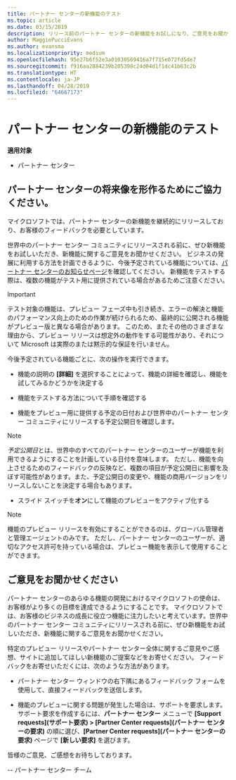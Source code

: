 ```yaml
---
title: パートナー センターの新機能のテスト
ms.topic: article
ms.date: 03/15/2019
description: リリース前のパートナー センターの新機能をお試しになり、ご意見をお聞かせください。 パートナー センターの将来像を形作るためにご協力ください。
author: MaggiePucciEvans
ms.author: evansma
ms.localizationpriority: medium
ms.openlocfilehash: 95e27b6f52e3a01030569416a7f715e072fd5de7
ms.sourcegitcommit: f916aa2884239b205398c24d04d1f1dc41b63c2b
ms.translationtype: HT
ms.contentlocale: ja-JP
ms.lasthandoff: 04/28/2019
ms.locfileid: "64667173"
---
```

# <a name="test-drive-new-partner-center-features"></a>パートナー センターの新機能のテスト

**適用対象**

- パートナー センター

## <a name="help-shape-the-future-of-partner-center"></a>パートナー センターの将来像を形作るためにご協力ください。

マイクロソフトでは、パートナー センターの新機能を継続的にリリースしており、お客様のフィードバックを必要としています。 

世界中のパートナー センター コミュニティにリリースされる前に、ぜひ新機能をお試しいただき、新機能に関するご意見をお聞かせください。 ビジネスの発展に利用する方法を計画できるように、今後予定されている機能については、[パートナー センターのお知らせページ](https://partnercenter.microsoft.com/pcv/announcements)を確認してください。 新機能をテストする際は、複数の機能がテスト用に提供されている場合があるためご注意ください。

> [!IMPORTANT]  
> テスト対象の機能は、プレビュー フェーズ中も引き続き、エラーの解決と機能のパフォーマンス向上のための作業が続けられるため、最終的に公開される機能がプレビュー版と異なる場合があります。 このため、またその他のさまざまな理由から、プレビュー リリースは想定外の動作をする可能性があり、それについて Microsoft は実際のまたは黙示的な保証を行いません。

今後予定されている機能ごとに、次の操作を実行できます。

- 機能の説明の **[詳細]** を選択することによって、機能の詳細を確認し、機能を試してみるかどうかを決定する 

- 機能をテストする方法について手順を確認する

- 機能をプレビュー用に提供する予定の日付および世界中のパートナー センター コミュニティにリリースする予定公開日を確認します。

> [!NOTE]  
>  *予定公開日*とは、世界中のすべてのパートナー センターのユーザーが機能を利用できるようにすることを計画している日付を意味します。 ただし、機能を向上させるためのフィードバックの反映など、複数の項目が予定公開日に影響を及ぼす可能性があります。また、予定公開日の変更や、機能の商用バージョンをリリースしないことを決定する場合もあります。  

- スライド スイッチを**オン**にして機能のプレビューをアクティブ化する

> [!NOTE]  
>  機能のプレビュー リリースを有効にすることができるのは、グローバル管理者と管理エージェントのみです。 ただし、パートナー センターのユーザーが、適切なアクセス許可を持っている場合は、プレビュー機能を表示して使用することができます。
 
## <a name="tell-us-what-you-think"></a>ご意見をお聞かせください

パートナー センターのあらゆる機能の開発におけるマイクロソフトの使命は、お客様がより多くの目標を達成できるようにすることです。 マイクロソフトでは、お客様のビジネスの成長に役立つ機能に注力したいと考えています。世界中のパートナー センター コミュニティにリリースされる前に、ぜひ新機能をお試しいただき、新機能に関するご意見をお聞かせください。 

特定のプレビュー リリースやパートナー センター全体に関するご意見やご感想、サイトに追加してほしい新機能のご提案などをお寄せください。 フィードバックをお寄せいただくには、次のような方法があります。  

-   パートナー センター ウィンドウの右下隅にあるフィードバック フォームを使用して、直接フィードバックを送信します。 

-   機能のプレビューに関する問題が発生した場合は、サポートを要求します。 サポート要求を作成するには、**パートナー センター** メニューで **[Support requests]\(サポート要求\) > [Partner Center requests]\(パートナー センターの要求\)** の順に選び、**[Partner Center requests]\(パートナー センターの要求\)** ページで **[新しい要求]** を選びます。

皆様のご意見、ご感想をお待ちしております。

-- パートナー センター チーム

